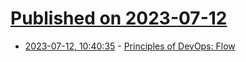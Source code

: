 # [Published on 2023-07-12](index.md)

* [2023-07-12, 10:40:35](https://lobste.rs/s/5agpof/principles_devops_flow) - [Principles of DevOps: Flow](https://garrit.xyz/posts/2023-07-12-principles-of-devops--flow)
